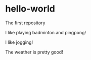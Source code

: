 # hello-world
The first repository

I like playing badminton and pingpong!

I like jogging!

The weather is pretty good!
